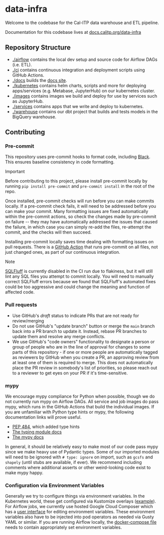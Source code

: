 # data-infra

Welcome to the codebase for the Cal-ITP data warehouse and ETL pipeline.

Documentation for this codebase lives at [docs.calitp.org/data-infra](https://docs.calitp.org/data-infra/)

## Repository Structure

- [./airflow](./airflow) contains the local dev setup and source code for Airflow DAGs (i.e. ETL).
- [./ci](./ci) contains continuous integration and deployment scripts using GitHub Actions.
- [./docs](./docs) builds the [docs site](https://docs.calitp.org/data-infra).
- [./kubernetes](./kubernetes) contains helm charts, scripts and more for deploying apps/services (e.g. Metabase, JupyterHub) on our kubernetes cluster.
- [./images](./images) contains images we build and deploy for use by services such as JupyterHub.
- [./services](./services) contains apps that we write and deploy to kubernetes.
- [./warehouse](./warehouse) contains our dbt project that builds and tests models in the BigQuery warehouse.

## Contributing

### Pre-commit

This repository uses pre-commit hooks to format code, including [Black](https://black.readthedocs.io/en/stable/index.html). This ensures baseline consistency in code formatting.

> [!IMPORTANT]  
> Before contributing to this project, please install pre-commit locally by running `pip install pre-commit` and `pre-commit install` in the root of the repo. 

Once installed, pre-commit checks will run before you can make commits locally. If a pre-commit check fails, it will need to be addressed before you can make your commit. Many formatting issues are fixed automatically within the pre-commit actions, so check the changes made by pre-commit on failure -- they may have automatically addressed the issues that caused the failure, in which case you can simply re-add the files, re-attempt the commit, and the checks will then succeed. 

Installing pre-commit locally saves time dealing with formatting issues on pull requests. There is a [GitHub Action](./.github/workflows/lint.yml)
that runs pre-commit on all files, not just changed ones, as part of our continuous integration. 

> [!NOTE]  
> [SQLFluff](https://sqlfluff.com/) is currently disabled in the CI run due to flakiness, but it will still lint any SQL files you attempt to commit locally. You will need to manually correct SQLFluff errors because we found that SQLFluff's automated fixes could be too aggressive and could change the meaning and function of affected code. 

### Pull requests
- Use GitHub's *draft* status to indicate PRs that are not ready for review/merging
- Do not use GitHub's "update branch" button or merge the `main` branch back into a PR branch to update it. Instead, rebase PR branches to update them and resolve any merge conflicts.
- We use GitHub's "code owners" functionality to designate a person or group of people who are in the line of approval for changes to some parts of this repository - if one or more people are automatically tagged as reviewers by GitHub when you create a PR, an approving review from at least one of them is required to merge. This does not automatically place the PR review in somebody's list of priorities, so please reach out to a reviewer to get eyes on your PR if it's time-sensitive.

### mypy

We encourage mypy compliance for Python when possible, though we do not
currently run mypy on Airflow DAGs. All service and job images do pass mypy,
which runs in the GitHub Actions that build the individual images. If you are
unfamiliar with Python type hints or mypy, the following documentation links
will prove useful.

- [PEP 484](https://peps.python.org/pep-0484/), which added type hints
- [The typing module docs](https://docs.python.org/3/library/typing.html)
- [The mypy docs](https://mypy.readthedocs.io/en/stable/)

In general, it should be relatively easy to make most of our code pass mypy
since we make heavy use of Pydantic types. Some of our imported modules will
need to be ignored with `# type: ignore` on import, such as `gcsfs`
and `shapely` (until stubs are available, if ever). We recommend including
comments where additional asserts or other weird-looking code exist to make mypy
happy.

### Configuration via Environment Variables

Generally we try to configure things via environment variables. In the Kubernetes
world, these get configured via Kustomize overlays ([example](./kubernetes/apps/overlays/gtfs-rt-archiver-v3-prod/archiver-channel-vars.yaml)).
For Airflow jobs, we currently use hosted Google Cloud Composer which has a
[user interface](https://console.cloud.google.com/composer/environments/detail/us-west2/calitp-airflow2-prod/variables)
for editing environment variables. These environment variables also have to be
injected into pod operators as needed via Gusty YAML or similar. If you are
running Airflow locally, the [docker-compose file](./airflow/docker-compose.yaml)
needs to contain appropriately set environment variables.
